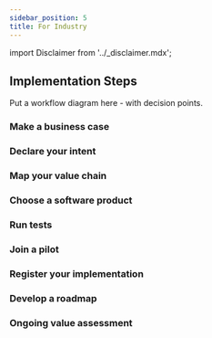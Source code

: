 ```yaml
---
sidebar_position: 5
title: For Industry
---
```


import Disclaimer from '../\_disclaimer.mdx';

<Disclaimer />


## Implementation Steps

Put a workflow diagram here - with decision points.

### Make a business case


### Declare your intent


### Map your value chain


### Choose a software product


### Run tests


### Join a pilot


### Register your implementation


### Develop a roadmap


### Ongoing value assessment

